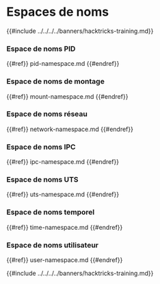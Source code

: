 # Espaces de noms

{{#include ../../../../banners/hacktricks-training.md}}

### **Espace de noms PID**


{{#ref}}
pid-namespace.md
{{#endref}}

### **Espace de noms de montage**


{{#ref}}
mount-namespace.md
{{#endref}}

### **Espace de noms réseau**


{{#ref}}
network-namespace.md
{{#endref}}

### **Espace de noms IPC**


{{#ref}}
ipc-namespace.md
{{#endref}}

### **Espace de noms UTS**


{{#ref}}
uts-namespace.md
{{#endref}}

### Espace de noms temporel


{{#ref}}
time-namespace.md
{{#endref}}

### Espace de noms utilisateur


{{#ref}}
user-namespace.md
{{#endref}}

{{#include ../../../../banners/hacktricks-training.md}}
